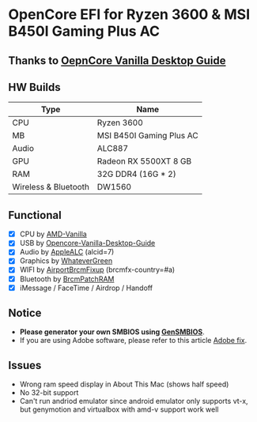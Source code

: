 # OpenCore EFI for Ryzen 3600 &amp; MSI B450I Gaming Plus AC

## Thanks to [OepnCore Vanilla Desktop Guide](https://khronokernel-2.gitbook.io/opencore-vanilla-desktop-guide/amd-config.plist/amd-config)
## HW Builds

| Type                 | Name                     |
|----------------------|--------------------------|
| CPU                  | Ryzen 3600               |
| MB                   | MSI B450I Gaming Plus AC |
| Audio                | ALC887                   |
| GPU                  | Radeon RX 5500XT 8 GB    |
| RAM                  | 32G DDR4 (16G * 2)       |
| Wireless & Bluetooth | DW1560                   |

## Functional

- [x] CPU by [AMD-Vanilla](https://github.com/AMD-OSX/AMD_Vanilla)
- [x] USB by [Opencore-Vanilla-Desktop-Guide](https://github.com/khronokernel/Opencore-Vanilla-Desktop-Guide/blob/master/AMD/AMD-USB-map.md)
- [x] Audio by [AppleALC](https://github.com/acidanthera/AppleALC) (alcid=7)
- [x] Graphics by [WhateverGreen](https://github.com/acidanthera/WhateverGreen)
- [x] WIFI by [AirportBrcmFixup](https://github.com/acidanthera/AirportBrcmFixup) (brcmfx-country=#a)
- [x] Bluetooth by [BrcmPatchRAM](https://github.com/RehabMan/OS-X-BrcmPatchRAM)
- [x] iMessage / FaceTime / Airdrop / Handoff

## Notice

- **Please generator your own SMBIOS using [GenSMBIOS](https://github.com/corpnewt/GenSMBIOS)**.
- If you are using Adobe software, please refer to this article [Adobe fix](https://kb.amd-osx.com/guides/adobe).

## Issues

- Wrong ram speed display in About This Mac (shows half speed)
- No 32-bit support
- Can't run andriod emulator since android emulator only supports vt-x, but genymotion and virtualbox with amd-v support work well
